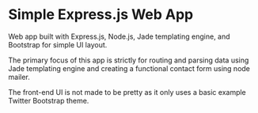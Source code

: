 # Simple Express.js Web App
Web app built with Express.js, Node.js, Jade templating engine, and Bootstrap for simple UI layout. 

The primary focus of this app is strictly for routing and parsing data using Jade templating engine and creating a functional contact form using node mailer. 

The front-end UI is not made to be pretty as it only uses a basic example Twitter Bootstrap theme. 

